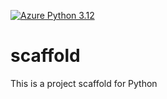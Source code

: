 [![Azure Python 3.12](https://github.com/suxingze/scaffold/actions/workflows/main.yml/badge.svg)](https://github.com/suxingze/scaffold/actions/workflows/main.yml)

# scaffold
This is a project scaffold for Python

